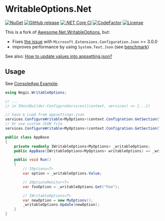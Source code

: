 # WritableOptions.Net

[![NuGet](https://img.shields.io/nuget/v/Nogic.WritableOptions?label=NuGet&logo=nuget&logoColor=blue)](https://www.nuget.org/packages/Nogic.WritableOptions/)
[![GitHub release](https://img.shields.io/github/v/release/nogic1008/WritableOptions.Net?include_prereleases&logo=github&sort=semver)](https://github.com/nogic1008/WritableOptions.Net/releases)
[![.NET Core CI](https://github.com/nogic1008/WritableOptions.Net/actions/workflows/dotnetcore.yml/badge.svg)](https://github.com/nogic1008/WritableOptions.Net/actions/workflows/dotnetcore.yml)
[![CodeFactor](https://www.codefactor.io/repository/github/nogic1008/WritableOptions.Net/badge)](https://www.codefactor.io/repository/github/nogic1008/WritableOptions.Net)
[![License](https://img.shields.io/github/license/nogic1008/WritableOptions.Net)](LICENSE)

This is a fork of [Awesome.Net.WritableOptions](https://github.com/Nongzhsh/Awesome.Net.WritableOptions), but:

- Fixes [the issue](https://github.com/Nongzhsh/Awesome.Net.WritableOptions/issues/1) with `Microsoft.Extensions.Configuration.Json` >= 3.0.0
- improves performance by using `System.Text.Json` (see [benchmark](./sandbox/Benchmark))

See also: [How to update values into appsetting.json?](https://stackoverflow.com/questions/40970944/how-to-update-values-into-appsetting-json)

## Usage

See [ConsoleApp Example](./sandbox/ConsoleAppExample/).

```csharp
using Nogic.WritableOptions;

// ...
// in IHostBuilder.ConfigureServices((context, services) => {...})

// Save & Load from appsettings.json
services.ConfigureWritable<MyOptions>(context.Configration.GetSection("MySection"));
// Or use custom JSON file
services.ConfigureWritable<MyOptions>(context.Configration.GetSection("MySection"), "Resources/mysettings.json");
```

```csharp
public class AppBase
{
    private readonly IWritableOptions<MyOptions> _writableOptions;
    public AppBase(IWritableOptions<MyOptions> writableOptions) => _writableOptions = writableOptions;

    public void Run()
    {
        // IOptions<T>
        var option = _writableOptions.Value;

        // IOptionsMonitor<T>
        var fooOption = _writableOptions.Get("Foo");

        // IWritableOptions<T>
        var newOption = new MyOptions();
        _writableOptions.Update(newOption);
    }
}
```
